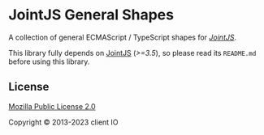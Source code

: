 # JointJS General Shapes

A collection of general ECMAScript / TypeScript shapes for *[JointJS](https://www.jointjs.com/)*.

This library fully depends on [JointJS](https://github.com/clientio/joint) (*>=3.5*), so please read its `README.md` before using this library.

## License

[Mozilla Public License 2.0](https://www.mozilla.org/en-US/MPL/2.0/)

Copyright © 2013-2023 client IO
